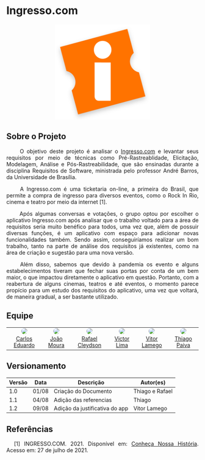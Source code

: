  <h1> Ingresso.com </h1>

<center>
  <a align="center" href="https://www.ingresso.com/" target="_blank" > 
    <img src="./assets/ingresso-logo.png" width="250px"/>
  </a>
</center>

## Sobre o Projeto 
  
  <p align="justify">&emsp;&emsp;
    O objetivo deste projeto é analisar o <a href="https://www.ingresso.com/">Ingresso.com</a> e levantar seus requisitos por meio de técnicas como Pré-Rastreablidade, Elicitação, Modelagem, Análise e Pós-Rastreabilidade, que são ensinadas durante a disciplina Requisitos de Software, ministrada pelo professor André Barros, da Universidade de Brasília.
  </p>
  
  <p align="justify">&emsp;&emsp;
    A Ingresso.com é uma ticketaria on-line, a primeira do Brasil, que permite a compra de ingresso para diversos eventos, como o Rock In Rio, cinema e teatro por meio da internet [1]. 
  </p>

  <p align="justify">&emsp;&emsp;
    Após algumas conversas e votações, o grupo optou por escolher o aplicativo Ingresso.com após analisar que o trabalho voltado para a área de requisitos seria muito benéfico para todos, uma vez que, além de possuir diversas funções, é um aplicativo com espaço para adicionar novas funcionalidades também. Sendo assim, conseguiríamos realizar um bom trabalho, tanto na parte de análise dos requisitos já existentes, como na área de criação e sugestão para uma nova versão.
  </p>

  <p align="justify">&emsp;&emsp;
    Além disso, sabemos que devido à pandemia os evento e alguns estabelecimentos tiveram que fechar suas portas por conta de um bem maior, o que impactou diretamente o aplicativo em questão. Portanto, com a reabertura de alguns cinemas, teatros e até eventos, o momento parece propício para um estudo dos requisitos do aplicativo, uma vez que voltará, de maneira gradual, a ser bastante utilizado.
  </p>
  
## Equipe
  
  <table>
    <tr>
      <!-- Carlos   -->
       <td align="center"><a href="https://github.com/carlosfiuza"><img style="border-radius: 50%;" src="https://github.com/carlosfiuza.png" width="100px;"/><br />         Carlos Eduardo
         </a>
      </td>
     <!-- Joao   -->
       <td align="center"><a href="https://github.com/joao-moura"><img style="border-radius: 50%;" src="https://github.com/joao-moura.png" width="100px;"/><br />         João Moura
         </a>
      </td>
     <!-- Rafael   -->
       <td align="center"><a href="https://github.com/rcleydsonr"><img style="border-radius: 50%;" src="https://github.com/rcleydsonr.png" width="100px;"/><br />           Rafael Cleydson
        </a>
      </td>
      <!-- Vitor   -->
       <td align="center"><a href="https://github.com/vital14"><img style="border-radius: 50%;" src="https://github.com/vital14.png" width="100px;"/><br />                 Victor Lima
         </a>
      </td>
      <!-- Vitor Lamego   -->
       <td align="center"><a href="https://github.com/vitorlamego"><img style="border-radius: 50%;" src="https://github.com/vitorlamego.png" width="100px;"/><br />         Vitor Lamego
         </a>
      </td>
       <!-- Thiago   -->
       <td align="center"><a href="https://github.com/thiagohdaqw"><img style="border-radius: 50%;" src="https://github.com/thiagohdaqw.png" width="100px;"/><br />         Thiago Paiva
         </a>
      </td>
    </table>


## Versionamento

| Versão | Data  | Descrição            | Autor(es)       |
| ------ | ----- | -------------------- | --------------- |
| 1.0    | 01/08 | Criação do Documento | Thiago e Rafael |
| 1.1    | 04/08 | Adição das referencias| Thiago |
| 1.2    | 09/08 | Adição da justificativa do app| Vitor Lamego |

## Referências

<p style="text-align: justify; text-indent: 20px">[1] INGRESSO.COM. 2021. Disponível em: <a href="https://www.ingresso.com/institucional#section-timeline" target="_blank">Conheça Nossa História</a>. Acesso em: 27 de julho de 2021.</p>

